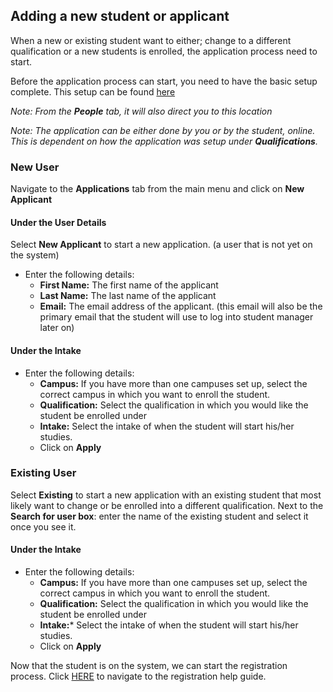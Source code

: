 ## **Adding a new student or applicant**

When a new or existing student want to either; change to a different qualification or a new students is enrolled, the application process need to start.

Before the application process can start, you need to have the basic setup complete.  This setup can be found [here](http://help.studentmanager.co.za/en/latest/smbasicsetup/basicsetup/)

_Note: From the **People** tab, it will also direct you to this location_

_Note: The application can be either done by you or by the student, online.  This is dependent on how the application was setup under **Qualifications**._

### **New User**

Navigate to the **Applications** tab from the main menu and click on **New Applicant**

#### **Under the User Details**

Select **New Applicant** to start a new application.  (a user that is not yet on the system)

- Enter the following details:
    - **First Name:** The first name of the applicant
    - **Last Name:** The last name of the applicant
    - **Email:** The email address of the applicant. (this email will also be the primary email that the student will use to log into student manager later on)

#### **Under the Intake**

- Enter the following details:
    - **Campus:** If you have more than one campuses set up, select the correct campus in which you want to enroll the student.
    - **Qualification:** Select the qualification in which you would like the student be enrolled under
    - **Intake:** Select the intake of when the student will start his/her studies.
    - Click on **Apply**

### **Existing User**

Select **Existing** to start a new application with an existing student that most likely want to change or be enrolled into a different qualification.
Next to the **Search for user box**:  enter the name of the existing student and select it once you see it.

#### Under the **Intake**
  - Enter the following details:
    - **Campus:** If you have more than one campuses set up, select the correct campus in which you want to enroll the student.
    - **Qualification:** Select the qualification in which you would like the student be enrolled under
    - **Intake:*** Select the intake of when the student will start his/her studies.
    - Click on **Apply**

Now that the student is on the system, we can start the registration process.  Click [HERE](http://help.studentmanager.co.za/en/latest/Registration/registeringlearnermodulesfromreg/) to navigate to the registration help guide.
